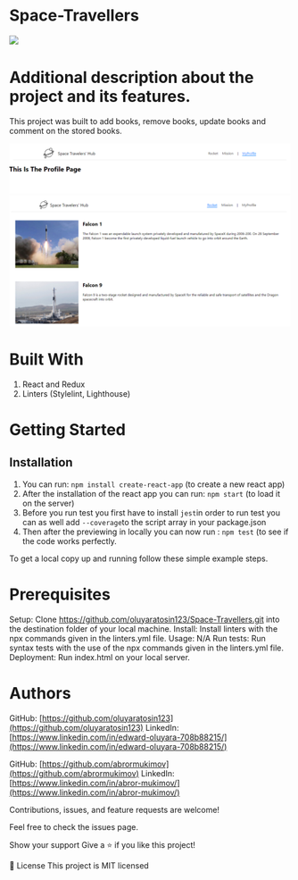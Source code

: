 # Space-Travellers

![](https://img.shields.io/badge/Microverse-blueviolet)

# Additional description about the project and its features.

This project was built to add books, remove books, update books and comment on the stored books.

![](/src/assets/AddNav.PNG)
![](/src/assets/RocketSetUpPage.PNG)

# Built With

1. React and Redux
2. Linters (Stylelint, Lighthouse)

# Getting Started

## Installation
1. You can run: `npm install create-react-app` (to create a new react app) 
2. After the installation of the react app you can run: `npm start` (to load it on the server)
3. Before you run test you first have to install `jest`in order to run test you can as well add `--coverage`to the script array in your package.json
4. Then after the previewing in locally you can now run : `npm test` (to see if the code works perfectly.

To get a local copy up and running follow these simple example steps.

# Prerequisites

Setup: Clone https://github.com/oluyaratosin123/Space-Travellers.git into the destination folder of your local machine.
Install: Install linters with the npx commands given in the linters.yml file.
Usage: N/A
Run tests: Run syntax tests with the use of the npx commands given in the linters.yml file.
Deployment: Run index.html on your local server.

# Authors

GitHub: [https://github.com/oluyaratosin123](https://github.com/oluyaratosin123)
LinkedIn: [https://www.linkedin.com/in/edward-oluyara-708b88215/](https://www.linkedin.com/in/edward-oluyara-708b88215/)

GitHub: [https://github.com/abrormukimov](https://github.com/abrormukimov)
LinkedIn: [https://www.linkedin.com/in/abror-mukimov/](https://www.linkedin.com/in/abror-mukimov/)

Contributions, issues, and feature requests are welcome!

Feel free to check the issues page.

Show your support
Give a ⭐️ if you like this project!

📝 License
This project is MIT licensed